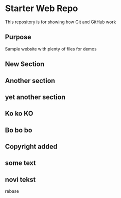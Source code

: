 # Starter Web Repo

This repository is for showing how Git and GitHub work

## Purpose

Sample website with plenty of files for demos

## New Section

## Another section

## yet another section

## Ko ko KO

## Bo bo bo


## Copyright added


## some text

## novi tekst
rebase
